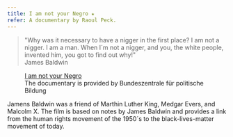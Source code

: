 ```yaml
---
title: I am not your Negro ★
refer: A documentary by Raoul Peck. 
---
```

<blockquote>"Why was it necessary to have a nigger in the first place? I am not a nigger. I am a man. When I´m not a nigger, and you, the white people, invented him, you got to find out why!"
<footer>James Baldwin</footer>
</blockquote>

<figure><a href="https://fsk12.bpb.de/mediathek/283417/i-am-not-your-negro">I am not your Negro</a>
<figcaption>The documentary is provided by Bundeszentrale für politische Bildung</figcaption></figure>

Jamens Baldwin was a friend of Marthin Luther King, Medgar Evers, and Malcolm X. The film is based on notes by James Baldwin and provides a link from the human rights movement of the 1950´s to the black-lives-matter movement of today. 


